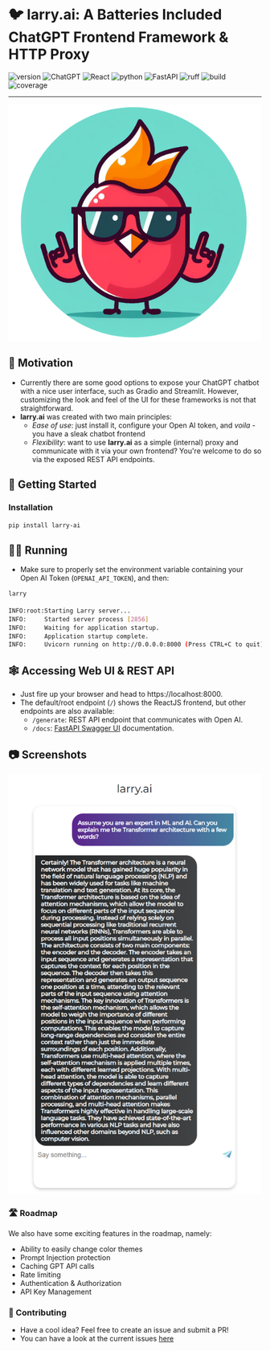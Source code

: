 # 🐦 larry.ai: A Batteries Included ChatGPT Frontend Framework & HTTP Proxy

![version](https://img.shields.io/badge/version-0.0.1-red?style=for-the-badge) ![ChatGPT](https://img.shields.io/badge/chatGPT-74aa9c?style=for-the-badge&logo=openai&logoColor=white) ![React](https://img.shields.io/badge/react-%2320232a.svg?style=for-the-badge&logo=react&logoColor=%2361DAFB) ![python](https://img.shields.io/badge/python-3.11-blue?style=for-the-badge) ![FastAPI](https://img.shields.io/badge/FastAPI-005571?style=for-the-badge&logo=fastapi) ![ruff](https://img.shields.io/badge/lint-ruff-gold?style=for-the-badge) ![build](https://img.shields.io/badge/build-passing-green?style=for-the-badge) ![coverage](https://img.shields.io/badge/coverage-92%25-green?style=for-the-badge)

<hr />

<p align="center"><img src="https://github.com/rafaelpierre/larry/blob/main/img/larry.png?raw=true" style="size: 50%"/></p>

## 💪 Motivation

* Currently there are some good options to expose your ChatGPT chatbot with a nice user interface, such as Gradio and Streamlit. However, customizing the look and feel of the UI for these frameworks is not that straightforward.
* **larry.ai** was created with two main principles:
   * *Ease of use*: just install it, configure your Open AI token, and *voila* - you have a sleak chatbot frontend
   * *Flexibility*: want to use **larry.ai** as a simple (internal) proxy and communicate with it via your own frontend? You're welcome to do so via the exposed REST API endpoints.

## 🐣 Getting Started
### Installation
```bash
pip install larry-ai
```

## 🏃‍♂️ Running

* Make sure to properly set the environment variable containing your Open AI Token (`OPENAI_API_TOKEN`), and then:

```bash
larry

INFO:root:Starting Larry server...
INFO:     Started server process [2856]
INFO:     Waiting for application startup.
INFO:     Application startup complete.
INFO:     Uvicorn running on http://0.0.0.0:8000 (Press CTRL+C to quit)
```

## 🕸️ Accessing Web UI & REST API

* Just fire up your browser and head to https://localhost:8000.
* The default/root endpoint (`/`) shows the ReactJS frontend, but other endpoints are also available:
    * `/generate`: REST API endpoint that communicates with Open AI.
    * `/docs`: [FastAPI Swagger UI](https://fastapi.tiangolo.com/features/#automatic-docs) documentation.

## 📷 Screenshots

<p align="center"><img src="https://github.com/rafaelpierre/larry/blob/main/img/screenshot.png?raw=true" /></p>

### 🛣️ Roadmap

We also have some exciting features in the roadmap, namely:
* Ability to easily change color themes
* Prompt Injection protection
* Caching GPT API calls
* Rate limiting
* Authentication & Authorization
* API Key Management

### 🤝 Contributing

* Have a cool idea? Feel free to create an issue and submit a PR!
* You can have a look at the current issues [here](https://github.com/rafaelpierre/larry-ai/issues)


